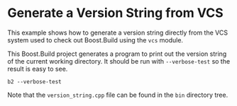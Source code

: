 <!-- Copyright 2019 Thomas Brown -->
<!-- Distributed under the Boost Software License, Version 1.0. (See -->
<!-- accompanying file LICENSE_1_0.txt or copy at -->
<!-- http://www.boost.org/LICENSE_1_0.txt) -->

# Generate a Version String from VCS

This example shows how to generate a version string directly from the
VCS system used to check out Boost.Build using the `vcs` module.

This Boost.Build project generates a program to print out the version
string of the current working directory.  It should be run with
`--verbose-test` so the result is easy to see.

``` shell
b2 --verbose-test
```

Note that the `version_string.cpp` file can be found in the `bin`
directory tree.
